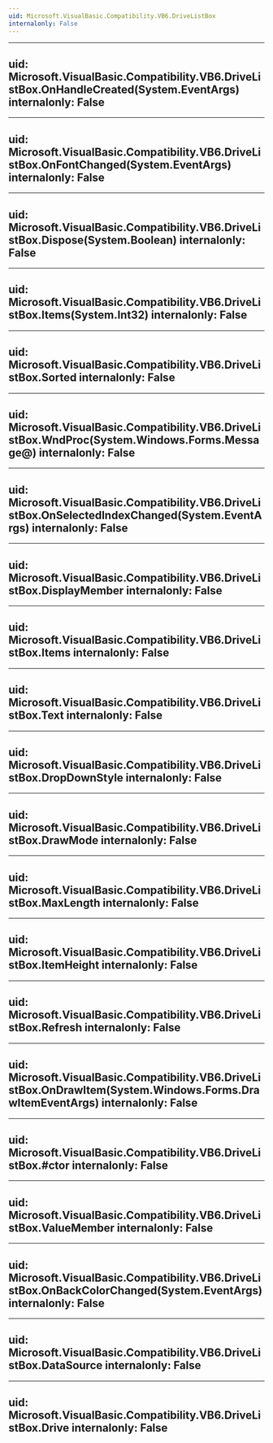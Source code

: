 ```yaml
---
uid: Microsoft.VisualBasic.Compatibility.VB6.DriveListBox
internalonly: False
---
```


---
uid: Microsoft.VisualBasic.Compatibility.VB6.DriveListBox.OnHandleCreated(System.EventArgs)
internalonly: False
---

---
uid: Microsoft.VisualBasic.Compatibility.VB6.DriveListBox.OnFontChanged(System.EventArgs)
internalonly: False
---

---
uid: Microsoft.VisualBasic.Compatibility.VB6.DriveListBox.Dispose(System.Boolean)
internalonly: False
---

---
uid: Microsoft.VisualBasic.Compatibility.VB6.DriveListBox.Items(System.Int32)
internalonly: False
---

---
uid: Microsoft.VisualBasic.Compatibility.VB6.DriveListBox.Sorted
internalonly: False
---

---
uid: Microsoft.VisualBasic.Compatibility.VB6.DriveListBox.WndProc(System.Windows.Forms.Message@)
internalonly: False
---

---
uid: Microsoft.VisualBasic.Compatibility.VB6.DriveListBox.OnSelectedIndexChanged(System.EventArgs)
internalonly: False
---

---
uid: Microsoft.VisualBasic.Compatibility.VB6.DriveListBox.DisplayMember
internalonly: False
---

---
uid: Microsoft.VisualBasic.Compatibility.VB6.DriveListBox.Items
internalonly: False
---

---
uid: Microsoft.VisualBasic.Compatibility.VB6.DriveListBox.Text
internalonly: False
---

---
uid: Microsoft.VisualBasic.Compatibility.VB6.DriveListBox.DropDownStyle
internalonly: False
---

---
uid: Microsoft.VisualBasic.Compatibility.VB6.DriveListBox.DrawMode
internalonly: False
---

---
uid: Microsoft.VisualBasic.Compatibility.VB6.DriveListBox.MaxLength
internalonly: False
---

---
uid: Microsoft.VisualBasic.Compatibility.VB6.DriveListBox.ItemHeight
internalonly: False
---

---
uid: Microsoft.VisualBasic.Compatibility.VB6.DriveListBox.Refresh
internalonly: False
---

---
uid: Microsoft.VisualBasic.Compatibility.VB6.DriveListBox.OnDrawItem(System.Windows.Forms.DrawItemEventArgs)
internalonly: False
---

---
uid: Microsoft.VisualBasic.Compatibility.VB6.DriveListBox.#ctor
internalonly: False
---

---
uid: Microsoft.VisualBasic.Compatibility.VB6.DriveListBox.ValueMember
internalonly: False
---

---
uid: Microsoft.VisualBasic.Compatibility.VB6.DriveListBox.OnBackColorChanged(System.EventArgs)
internalonly: False
---

---
uid: Microsoft.VisualBasic.Compatibility.VB6.DriveListBox.DataSource
internalonly: False
---

---
uid: Microsoft.VisualBasic.Compatibility.VB6.DriveListBox.Drive
internalonly: False
---
